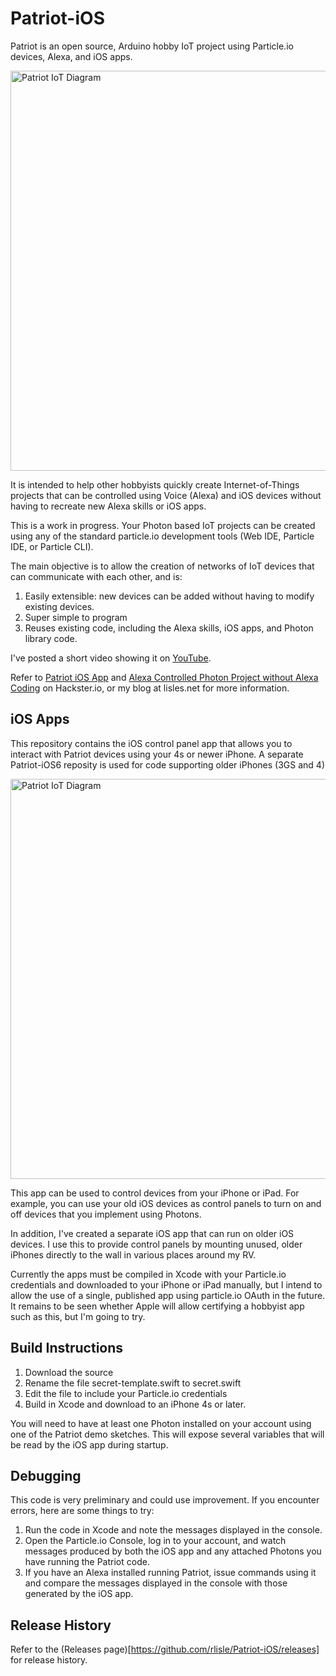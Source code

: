 # Patriot-iOS
Patriot is an open source, Arduino hobby IoT project using 
Particle.io devices, Alexa, and iOS apps.

<img src="https://www.lucidchart.com/publicSegments/view/3100ab57-a51d-4509-bf89-a9be454d2b94/image.png" alt="Patriot IoT Diagram" style="width: 640px;"/>

It is intended to help other hobbyists quickly create Internet-of-Things
projects that can be controlled using Voice (Alexa) and iOS devices
without having to recreate new Alexa skills or iOS apps.

This is a work in progress. 
Your Photon based IoT projects can be created using any of the 
standard particle.io development tools (Web IDE,
Particle IDE, or Particle CLI).

The main objective is to allow the creation of networks of IoT
devices that can communicate with each other, and is:
1. Easily extensible: new devices can be added without having to modify existing devices.
2. Super simple to program
3. Reuses existing code, including the Alexa skills, iOS apps, and Photon library code.

I've posted a short video showing it on [YouTube](https://www.youtube.com/watch?v=XLDxsvO_ALY).

Refer to [Patriot iOS App](https://www.hackster.io/patriot/patriot-ios-app-d67a75) and [Alexa Controlled Photon Project without Alexa Coding](https://www.hackster.io/patriot-iot/alexa-controlled-photon-project-without-alexa-coding-f47d84)
on Hackster.io, or my blog at lisles.net for more information.

## iOS Apps
This repository contains the iOS control panel app that allows you to interact with Patriot devices using your 4s or newer iPhone. A separate Patriot-iOS6 reposity is used for code supporting older iPhones (3GS and 4)

<img src="https://www.lucidchart.com/publicSegments/view/b9a7d4a3-cd5f-4e69-90ff-0701760fd1f9/image.png" alt="Patriot IoT Diagram" style="width: 640px;"/>

This app can be used to control devices from your iPhone or iPad.
For example, you can use your old iOS devices as control panels
to turn on and off devices that you implement using Photons.

In addition, I've created a separate iOS app that can run on older
iOS devices. I use this to provide control panels by mounting unused,
older iPhones directly to the wall in various places around my RV.

Currently the apps must be compiled in Xcode with your Particle.io credentials
and downloaded to your iPhone or iPad manually, but I intend to allow the use
of a single, published app using particle.io OAuth in the future.
It remains to be seen whether Apple will allow certifying a hobbyist
app such as this, but I'm going to try.

## Build Instructions
1. Download the source
2. Rename the file secret-template.swift to secret.swift
3. Edit the file to include your Particle.io credentials
4. Build in Xcode and download to an iPhone 4s or later.

You will need to have at least one Photon installed on your account using one of the Patriot demo sketches. This will expose several variables that will be read by the iOS app during startup.

## Debugging
This code is very preliminary and could use improvement. If you encounter errors, here are some things to try:

1. Run the code in Xcode and note the messages displayed in the console.
2. Open the Particle.io Console, log in to your account, and watch messages produced by both the iOS app and any attached Photons you have running the Patriot code.
3. If you have an Alexa installed running Patriot, issue commands using it and compare the messages displayed in the console with those generated by the iOS app. 
 
## Release History
Refer to the (Releases page)[https://github.com/rlisle/Patriot-iOS/releases]
for release history.

